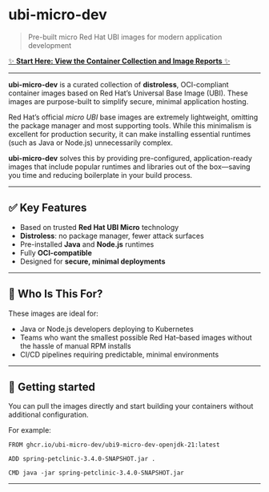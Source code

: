 # ubi-micro-dev
> Pre-built micro Red Hat UBI images for modern application development

[✨ **Start Here: View the Container Collection and Image Reports** ✨](https://ubi-micro-dev.github.io/ubi-micro-dev/)

---

**ubi-micro-dev** is a curated collection of **distroless**,
OCI-compliant container images based on Red Hat’s Universal Base Image
(UBI). These images are purpose-built to simplify secure, minimal
application hosting.

Red Hat’s official *micro UBI* base images are extremely lightweight,
omitting the package manager and most supporting tools. While this
minimalism is excellent for production security, it can make
installing essential runtimes (such as Java or Node.js) unnecessarily
complex.

**ubi-micro-dev** solves this by providing pre-configured,
application-ready images that include popular runtimes and libraries
out of the box—saving you time and reducing boilerplate in your build
process.

---

## ✅ Key Features
- Based on trusted **Red Hat UBI Micro** technology
- **Distroless**: no package manager, fewer attack surfaces
- Pre-installed **Java** and **Node.js** runtimes
- Fully **OCI-compatible**
- Designed for **secure, minimal deployments**

---

## 🎯 Who Is This For?
These images are ideal for:
- Java or Node.js developers deploying to Kubernetes
- Teams who want the smallest possible Red Hat–based images without the hassle of manual RPM installs
- CI/CD pipelines requiring predictable, minimal environments

---

## 🚀 Getting started
You can pull the images directly and start building your containers without additional configuration.

For example:

```
FROM ghcr.io/ubi-micro-dev/ubi9-micro-dev-openjdk-21:latest

ADD spring-petclinic-3.4.0-SNAPSHOT.jar .

CMD java -jar spring-petclinic-3.4.0-SNAPSHOT.jar
```

---
